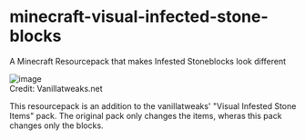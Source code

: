 # minecraft-visual-infected-stone-blocks
A Minecraft Resourcepack that makes Infested Stoneblocks look different

![image](https://user-images.githubusercontent.com/55095883/135750397-ffb1edca-3163-47e2-8c1f-27fb3ec87ebd.png)<br>
Credit: Vanillatweaks.net

This resourcepack is an addition to the vanillatweaks' "Visual Infested Stone Items" pack.
The original pack only changes the items, wheras this pack changes only the blocks.<br>
